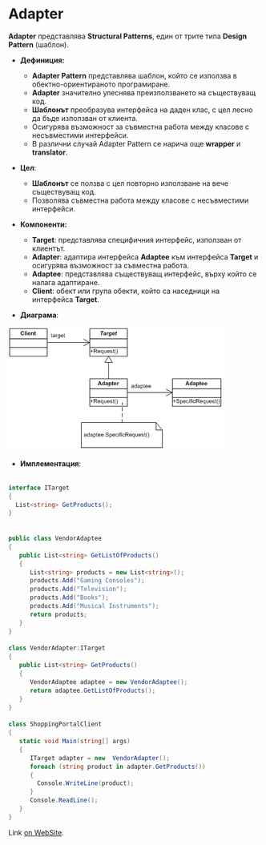 # Adapter

**Adapter** представлява **Structural Patterns**, един от трите типа **Design Pattern** (шаблон).

*  __Дефиниция:__
    * __Adapter Pattern__ представлява шаблон, който се използва в обектно-ориентираното програмиране.
    * __Adapter__ значително улеснява преизползването на съществуващ код.
    * __Шаблонът__ преобразува интерфейса на даден клас, с цел лесно да бъде използван от клиента.
    * Осигурява възможност за съвместна работа между класове с несъвместими интерфейси.
    * В различни случай Adapter Pattern се нарича още **wrapper** и **translator**.
    
* __Цел__:
    * __Шаблонът__ се ползва с цел повторно използване на вече съществуващ код.
    * Позволява съвместна работа между класове с несъвместими интерфейси.
    
* __Компоненти:__
    * __Target__: представлява специфичния интерфейс, използван от клиентът.
    * __Adapter__: адаптира интерфейса **Adaptee** към интерфейса **Target** и осигурява възможност за съвместна работа.
    * __Adaptee__: представлява съществуващ интерфейс,  върху който се налага адаптиране.
    * __Client__: обект или група обекти, който са наседници на интерфейса **Target**.
    
* __Диаграма__:

 ![StructuralPatterns](images/adapter.jpg)
 
 * __Имплементация__:
 
~~~c#

interface ITarget
{
  List<string> GetProducts();
}


public class VendorAdaptee
{
   public List<string> GetListOfProducts()
   {
      List<string> products = new List<string>();
      products.Add("Gaming Consoles");
      products.Add("Television");
      products.Add("Books");
      products.Add("Musical Instruments");
      return products;
   }
}

class VendorAdapter:ITarget
{
   public List<string> GetProducts()
   {
      VendorAdaptee adaptee = new VendorAdaptee();
      return adaptee.GetListOfProducts();
   }
}

class ShoppingPortalClient
{
   static void Main(string[] args)
   {
      ITarget adapter = new  VendorAdapter();
      foreach (string product in adapter.GetProducts())
      {
        Console.WriteLine(product);
      }
      Console.ReadLine();
   }
}
~~~

Link [on WebSite](https://msdn.microsoft.com/en-us/library/orm-9780596527730-01-04.aspx).
